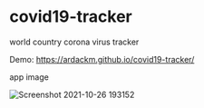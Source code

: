 # covid19-tracker
world country corona virus tracker

Demo: https://ardackm.github.io/covid19-tracker/

app image

![Screenshot 2021-10-26 193152](https://user-images.githubusercontent.com/79649337/138922679-56324f55-360d-4e4b-9b6c-d7b6869b0966.png)
